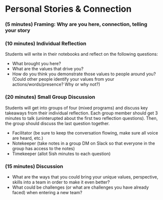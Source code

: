 # Personal Stories & Connection

### (5 minutes) Framing: Why are you here, connection, telling your story

### (10 minutes) Individual Reflection

Students will write in their notebooks and reflect on the following questions:
* What brought you here?  
* What are the values that drive you?
* How do you think you demonstrate those values to people around you? (Could other people identify your values from your actions/words/presence? Why or why not?)

### (20 minutes) Small Group Discussion

Students will get into groups of four (mixed programs) and discuss key takeaways from their individual reflection. Each group member should get 3 minutes to talk (uninterupted about the first two reflection questions). Then, the group should discuss the last question together.

* Facilitator (be sure to keep the conversation flowing, make sure all voice are heard, etc.)
* Notekeeper (take notes in a group DM on Slack so that everyone in the group has access to the notes)
* Timekeeper (allot 5ish minutes to each question)

### (15 minutes) Discussion

* What are the ways that you could bring your unique values, perspective, skills into a team in order to make it even better?
* What could be challenges (or what are challenges you have already faced) when entering a new team?
